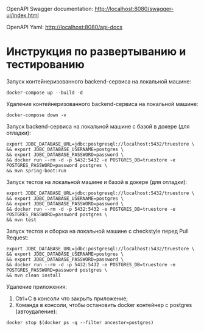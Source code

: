 
OpenAPI Swagger documentation: [http://localhost:8080/swagger-ui/index.html](http://localhost:8080/swagger-ui/index.html)

OpenAPI Yaml: [http://localhost:8080/api-docs](http://localhost:8080/api-docs)


# Инструкция по развертыванию и тестированию


Запуск контейнеризованного backend-сервиса на локальной машине:
```
docker-compose up --build -d
```

Удаление контейнеризованного backend-сервиса на локальной машине:
```
docker-compose down -v
```


Запуск backend-сервиса на локальной машине c базой в докере (для отладки):
```
export JDBC_DATABASE_URL=jdbc:postgresql://localhost:5432/truestore \
&& export JDBC_DATABASE_USERNAME=postgres \
&& export JDBC_DATABASE_PASSWORD=password \
&& docker run --rm -d -p 5432:5432 -e POSTGRES_DB=truestore -e POSTGRES_PASSWORD=password postgres \
&& mvn spring-boot:run
```

Запуск тестов на локальной машине и базой в докере (для отладки):
```
export JDBC_DATABASE_URL=jdbc:postgresql://localhost:5432/truestore \
&& export JDBC_DATABASE_USERNAME=postgres \
&& export JDBC_DATABASE_PASSWORD=password \
&& docker run --rm -d -p 5432:5432 -e POSTGRES_DB=truestore -e POSTGRES_PASSWORD=password postgres \
&& mvn test
```

Запуск тестов и сборка на локальной машине с checkstyle перед Pull Request:
```
export JDBC_DATABASE_URL=jdbc:postgresql://localhost:5432/truestore \
&& export JDBC_DATABASE_USERNAME=postgres \
&& export JDBC_DATABASE_PASSWORD=password \
&& docker run --rm -d -p 5432:5432 -e POSTGRES_DB=truestore -e POSTGRES_PASSWORD=password postgres \
&& mvn clean install
```

Удаление приложения:
1. Ctrl+C в консоли что закрыть приложение;
2. Команда в консоли, чтобы остановить docker контейнер с postgres (автоудаление):
```
docker stop $(docker ps -q --filter ancestor=postgres)
```



